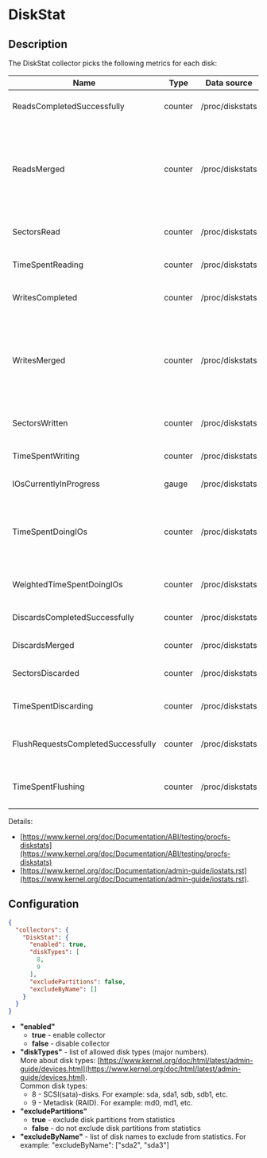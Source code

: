 # DiskStat
## Description
The DiskStat collector picks the following metrics for each disk:

| Name                               | Type    | Data source     | Description                                                                                                                                                                   | Limitations                             |
|------------------------------------|---------|-----------------|-------------------------------------------------------------------------------------------------------------------------------------------------------------------------------|-----------------------------------------|
| ReadsCompletedSuccessfully         | counter | /proc/diskstats | The total number of reads completed successfully.                                                                                                                             |                                         |
| ReadsMerged                        | counter | /proc/diskstats | The total number of reads merged. Reads and writes which are adjacent to each other may be merged for efficiency. These operations are counted (and queued) as only one I/O.  |                                         |
| SectorsRead                        | counter | /proc/diskstats | The total number of sectors read successfully.                                                                                                                                |                                         |
| TimeSpentReading                   | counter | /proc/diskstats | The total number of milliseconds spent by all reads.                                                                                                                          |                                         |
| WritesCompleted                    | counter | /proc/diskstats | The total number of writes completed successfully.                                                                                                                            |                                         |
| WritesMerged                       | counter | /proc/diskstats | The total number of writes merged. Reads and writes which are adjacent to each other may be merged for efficiency. These operations are counted (and queued) as only one I/O. |                                         |
| SectorsWritten                     | counter | /proc/diskstats | The total number of sectors written successfully.                                                                                                                             |                                         |
| TimeSpentWriting                   | counter | /proc/diskstats | The total number of milliseconds spent by all writes.                                                                                                                         |                                         |
| IOsCurrentlyInProgress             | gauge   | /proc/diskstats | The number of I/Os currently in progress.                                                                                                                                     |                                         |
| TimeSpentDoingIOs                  | counter | /proc/diskstats | The number of milliseconds spent doing I/Os. This field increases so long as field IOsCurrentlyInProgress is nonzero.                                                         |                                         |
| WeightedTimeSpentDoingIOs          | counter | /proc/diskstats | The weighted number of milliseconds spent doing I/Os                                                                                                                          | Kernel 4.18+                            |
| DiscardsCompletedSuccessfully      | counter | /proc/diskstats | The total number of discards completed successfully.                                                                                                                          | Kernel 4.18+                            |
| DiscardsMerged                     | counter | /proc/diskstats | The total number of discards merged..                                                                                                                                         | Kernel 4.18+                            |
| SectorsDiscarded                   | counter | /proc/diskstats | The total number of sectors discarded successfully.                                                                                                                           | Kernel 4.18+                            |
| TimeSpentDiscarding                | counter | /proc/diskstats | The total number of milliseconds spent by all discards.                                                                                                                       | Kernel 4.18+                            |
| FlushRequestsCompletedSuccessfully | counter | /proc/diskstats | The total number of flush requests completed successfully.                                                                                                                    | Kernel 5.5+, Not tracked for partitions |
| TimeSpentFlushing                  | counter | /proc/diskstats | The total number of milliseconds spent by all flush requests.                                                                                                                 | Kernel 5.5+, Not tracked for partitions |

Details:
* [https://www.kernel.org/doc/Documentation/ABI/testing/procfs-diskstats](https://www.kernel.org/doc/Documentation/ABI/testing/procfs-diskstats)
* [https://www.kernel.org/doc/Documentation/admin-guide/iostats.rst](https://www.kernel.org/doc/Documentation/admin-guide/iostats.rst).
## Configuration
```json
{
  "collectors": {
    "DiskStat": {
      "enabled": true,
      "diskTypes": [
        8,
        9
      ],
      "excludePartitions": false,
      "excludeByName": []
    }
  }
}
```
* **"enabled"**
    * **true** - enable collector
    * **false** - disable collector
* **"diskTypes"** - list of allowed disk types (major numbers).  
  More about disk types: [https://www.kernel.org/doc/html/latest/admin-guide/devices.html](https://www.kernel.org/doc/html/latest/admin-guide/devices.html).  
  Common disk types:
    * 8 - SCSI(sata)-disks. For example: sda, sda1, sdb, sdb1, etc.
    * 9 - Metadisk (RAID). For example: md0, md1, etc.
* **"excludePartitions"**
    * **true** - exclude disk partitions from statistics
    * **false** - do not exclude disk partitions from statistics
* **"excludeByName"** - list of disk names to exclude from statistics. For example: "excludeByName": \["sda2", "sda3"\]
